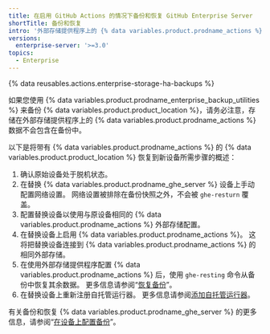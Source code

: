 ```yaml
---
title: 在启用 GitHub Actions 的情况下备份和恢复 GitHub Enterprise Server
shortTitle: 备份和恢复
intro: '外部存储提供程序上的 {% data variables.product.prodname_actions %} 数据不会包含在常规 {% data variables.product.prodname_ghe_server %} 备份中，必须单独备份。'
versions:
  enterprise-server: '>=3.0'
topics:
  - Enterprise
---
```


{% data reusables.actions.enterprise-storage-ha-backups %}

如果您使用 {% data variables.product.prodname_enterprise_backup_utilities %} 来备份 {% data variables.product.product_location %}，请务必注意，存储在外部存储提供程序上的 {% data variables.product.prodname_actions %} 数据不会包含在备份中。

以下是将带有 {% data variables.product.prodname_actions %} 的 {% data variables.product.product_location %} 恢复到新设备所需步骤的概述：

1. 确认原始设备处于脱机状态。
1. 在替换 {% data variables.product.prodname_ghe_server %} 设备上手动配置网络设置。 网络设置被排除在备份快照之外，不会被 `ghe-resturn` 覆盖。
1. 配置替换设备以使用与原设备相同的 {% data variables.product.prodname_actions %} 外部存储配置。
1. 在替换设备上启用 {% data variables.product.prodname_actions %}。 这将把替换设备连接到 {% data variables.product.prodname_actions %} 的相同外部存储。
1. 在使用外部存储提供程序配置 {% data variables.product.prodname_actions %} 后，使用 `ghe-resting` 命令从备份中恢复其余数据。 更多信息请参阅“[恢复备份](/admin/configuration/configuring-backups-on-your-appliance#restoring-a-backup)”。
1. 在替换设备上重新注册自托管运行器。 更多信息请参阅[添加自托管运行器](/actions/hosting-your-own-runners/adding-self-hosted-runners)。

有关备份和恢复 {% data variables.product.prodname_ghe_server %} 的更多信息，请参阅“[在设备上配置备份](/admin/configuration/configuring-backups-on-your-appliance)”。
